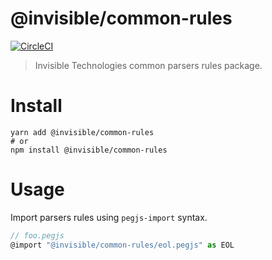 # @invisible/common-rules

[![CircleCI](https://circleci.com/gh/invisible-tech/common-rules/tree/master.svg?style=svg)](https://circleci.com/gh/invisible-tech/common-rules/tree/master)

> Invisible Technologies common parsers rules package. 

# Install

```
yarn add @invisible/common-rules
# or
npm install @invisible/common-rules
```

# Usage

Import parsers rules using `pegjs-import` syntax.

```js
// foo.pegjs
@import "@invisible/common-rules/eol.pegjs" as EOL
```
